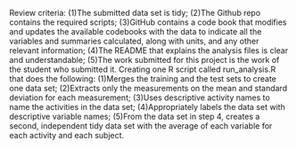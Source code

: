 Review criteria:
(1)The submitted data set is tidy;
(2)The Github repo contains the required scripts;
(3)GitHub contains a code book that modifies and updates the available codebooks with the data to indicate all the variables and summaries calculated, along with units, and any other relevant information;
(4)The README that explains the analysis files is clear and understandable;
(5)The work submitted for this project is the work of the student who submitted it.
Creating one R script called run_analysis.R that does the following:
(1)Merges the training and the test sets to create one data set;
(2)Extracts only the measurements on the mean and standard deviation for each measurement;
(3)Uses descriptive activity names to name the activities in the data set;
(4)Appropriately labels the data set with descriptive variable names;
(5)From the data set in step 4, creates a second, independent tidy data set with the average of each variable for each activity and each subject.
